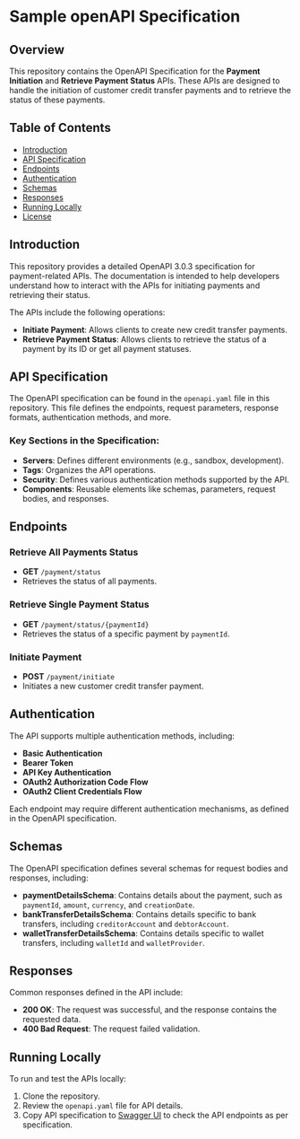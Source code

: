 # Sample openAPI Specification

## Overview
This repository contains the OpenAPI Specification for the **Payment Initiation** and **Retrieve Payment Status** APIs. These APIs are designed to handle the initiation of customer credit transfer payments and to retrieve the status of these payments.

## Table of Contents
- [Introduction](#introduction)
- [API Specification](#api-specification)
- [Endpoints](#endpoints)
- [Authentication](#authentication)
- [Schemas](#schemas)
- [Responses](#responses)
- [Running Locally](#running-locally)
- [License](#license)

## Introduction
This repository provides a detailed OpenAPI 3.0.3 specification for payment-related APIs. The documentation is intended to help developers understand how to interact with the APIs for initiating payments and retrieving their status.

The APIs include the following operations:
- **Initiate Payment**: Allows clients to create new credit transfer payments.
- **Retrieve Payment Status**: Allows clients to retrieve the status of a payment by its ID or get all payment statuses.

## API Specification
The OpenAPI specification can be found in the `openapi.yaml` file in this repository. This file defines the endpoints, request parameters, response formats, authentication methods, and more.

### Key Sections in the Specification:
- **Servers**: Defines different environments (e.g., sandbox, development).
- **Tags**: Organizes the API operations.
- **Security**: Defines various authentication methods supported by the API.
- **Components**: Reusable elements like schemas, parameters, request bodies, and responses.

## Endpoints
### Retrieve All Payments Status
- **GET** `/payment/status`
- Retrieves the status of all payments.

### Retrieve Single Payment Status
- **GET** `/payment/status/{paymentId}`
- Retrieves the status of a specific payment by `paymentId`.

### Initiate Payment
- **POST** `/payment/initiate`
- Initiates a new customer credit transfer payment.

## Authentication
The API supports multiple authentication methods, including:
- **Basic Authentication**
- **Bearer Token**
- **API Key Authentication**
- **OAuth2 Authorization Code Flow**
- **OAuth2 Client Credentials Flow**

Each endpoint may require different authentication mechanisms, as defined in the OpenAPI specification.

## Schemas
The OpenAPI specification defines several schemas for request bodies and responses, including:
- **paymentDetailsSchema**: Contains details about the payment, such as `paymentId`, `amount`, `currency`, and `creationDate`.
- **bankTransferDetailsSchema**: Contains details specific to bank transfers, including `creditorAccount` and `debtorAccount`.
- **walletTransferDetailsSchema**: Contains details specific to wallet transfers, including `walletId` and `walletProvider`.

## Responses
Common responses defined in the API include:
- **200 OK**: The request was successful, and the response contains the requested data.
- **400 Bad Request**: The request failed validation.

## Running Locally
To run and test the APIs locally:
1. Clone the repository.
2. Review the `openapi.yaml` file for API details.
3. Copy API specification to [Swagger UI]([https://swagger.io/tools/swagger-ui/](https://editor.swagger.io/)) to check the API endpoints as per specification.
